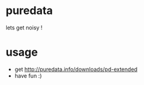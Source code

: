 puredata
========

lets get noisy !

usage
========

- get http://puredata.info/downloads/pd-extended
- have fun :)
